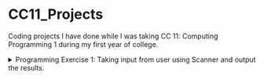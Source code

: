 # CC11_Projects
Coding projects I have done while I was taking CC 11: Computing Programming 1 during my first year of college.

<details>
<summary> Programming Exercise 1: Taking input from user using Scanner and output the results.</summary>

<br>
![image](https://github.com/SandyLMCD/CC11_Projects/assets/111030904/7274afc0-27f6-4e2f-9e35-856c239d05cb)

</details>
